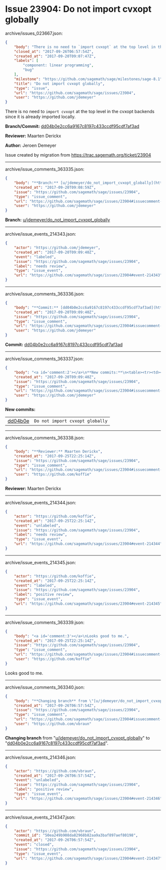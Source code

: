# Issue 23904: Do not import cvxopt globally

archive/issues_023667.json:
```json
{
    "body": "There is no need to `import cvxopt` at the top level in the cvxopt backends since it is already imported locally.\n\n**Branch/Commit:** [dd04b0e2cc6a9167c8197c433ccdf95cdf7af3ad](https://github.com/sagemath/sagetrac-mirror/commit/dd04b0e2cc6a9167c8197c433ccdf95cdf7af3ad)\n\n**Reviewer:** Maarten Derickx\n\n**Author:** Jeroen Demeyer\n\nIssue created by migration from https://trac.sagemath.org/ticket/23904\n\n",
    "closed_at": "2017-09-26T06:57:54Z",
    "created_at": "2017-09-20T09:07:47Z",
    "labels": [
        "component: linear programming",
        "bug"
    ],
    "milestone": "https://github.com/sagemath/sage/milestones/sage-8.1",
    "title": "Do not import cvxopt globally",
    "type": "issue",
    "url": "https://github.com/sagemath/sage/issues/23904",
    "user": "https://github.com/jdemeyer"
}
```
There is no need to `import cvxopt` at the top level in the cvxopt backends since it is already imported locally.

**Branch/Commit:** [dd04b0e2cc6a9167c8197c433ccdf95cdf7af3ad](https://github.com/sagemath/sagetrac-mirror/commit/dd04b0e2cc6a9167c8197c433ccdf95cdf7af3ad)

**Reviewer:** Maarten Derickx

**Author:** Jeroen Demeyer

Issue created by migration from https://trac.sagemath.org/ticket/23904





---

archive/issue_comments_363335.json:
```json
{
    "body": "**Branch:** [u/jdemeyer/do_not_import_cvxopt_globally](https://github.com/sagemath/sagetrac-mirror/tree/u/jdemeyer/do_not_import_cvxopt_globally)",
    "created_at": "2017-09-20T09:08:59Z",
    "issue": "https://github.com/sagemath/sage/issues/23904",
    "type": "issue_comment",
    "url": "https://github.com/sagemath/sage/issues/23904#issuecomment-363335",
    "user": "https://github.com/jdemeyer"
}
```

**Branch:** [u/jdemeyer/do_not_import_cvxopt_globally](https://github.com/sagemath/sagetrac-mirror/tree/u/jdemeyer/do_not_import_cvxopt_globally)



---

archive/issue_events_214343.json:
```json
{
    "actor": "https://github.com/jdemeyer",
    "created_at": "2017-09-20T09:09:40Z",
    "event": "labeled",
    "issue": "https://github.com/sagemath/sage/issues/23904",
    "label": "needs review",
    "type": "issue_event",
    "url": "https://github.com/sagemath/sage/issues/23904#event-214343"
}
```



---

archive/issue_comments_363336.json:
```json
{
    "body": "**Commit:** [dd04b0e2cc6a9167c8197c433ccdf95cdf7af3ad](https://github.com/sagemath/sagetrac-mirror/commit/dd04b0e2cc6a9167c8197c433ccdf95cdf7af3ad)",
    "created_at": "2017-09-20T09:09:40Z",
    "issue": "https://github.com/sagemath/sage/issues/23904",
    "type": "issue_comment",
    "url": "https://github.com/sagemath/sage/issues/23904#issuecomment-363336",
    "user": "https://github.com/jdemeyer"
}
```

**Commit:** [dd04b0e2cc6a9167c8197c433ccdf95cdf7af3ad](https://github.com/sagemath/sagetrac-mirror/commit/dd04b0e2cc6a9167c8197c433ccdf95cdf7af3ad)



---

archive/issue_comments_363337.json:
```json
{
    "body": "<a id='comment:2'></a>\n**New commits:**\n<table><tr><td><a href=\"https://github.com/sagemath/sagetrac-mirror/commit/dd04b0e2cc6a9167c8197c433ccdf95cdf7af3ad\">dd04b0e</a></td><td><code>Do not import cvxopt globally</code></td></tr></table>\n",
    "created_at": "2017-09-20T09:09:40Z",
    "issue": "https://github.com/sagemath/sage/issues/23904",
    "type": "issue_comment",
    "url": "https://github.com/sagemath/sage/issues/23904#issuecomment-363337",
    "user": "https://github.com/jdemeyer"
}
```

<a id='comment:2'></a>
**New commits:**
<table><tr><td><a href="https://github.com/sagemath/sagetrac-mirror/commit/dd04b0e2cc6a9167c8197c433ccdf95cdf7af3ad">dd04b0e</a></td><td><code>Do not import cvxopt globally</code></td></tr></table>




---

archive/issue_comments_363338.json:
```json
{
    "body": "**Reviewer:** Maarten Derickx",
    "created_at": "2017-09-25T22:25:14Z",
    "issue": "https://github.com/sagemath/sage/issues/23904",
    "type": "issue_comment",
    "url": "https://github.com/sagemath/sage/issues/23904#issuecomment-363338",
    "user": "https://github.com/koffie"
}
```

**Reviewer:** Maarten Derickx



---

archive/issue_events_214344.json:
```json
{
    "actor": "https://github.com/koffie",
    "created_at": "2017-09-25T22:25:14Z",
    "event": "unlabeled",
    "issue": "https://github.com/sagemath/sage/issues/23904",
    "label": "needs review",
    "type": "issue_event",
    "url": "https://github.com/sagemath/sage/issues/23904#event-214344"
}
```



---

archive/issue_events_214345.json:
```json
{
    "actor": "https://github.com/koffie",
    "created_at": "2017-09-25T22:25:14Z",
    "event": "labeled",
    "issue": "https://github.com/sagemath/sage/issues/23904",
    "label": "positive review",
    "type": "issue_event",
    "url": "https://github.com/sagemath/sage/issues/23904#event-214345"
}
```



---

archive/issue_comments_363339.json:
```json
{
    "body": "<a id='comment:3'></a>\nLooks good to me.",
    "created_at": "2017-09-25T22:25:14Z",
    "issue": "https://github.com/sagemath/sage/issues/23904",
    "type": "issue_comment",
    "url": "https://github.com/sagemath/sage/issues/23904#issuecomment-363339",
    "user": "https://github.com/koffie"
}
```

<a id='comment:3'></a>
Looks good to me.



---

archive/issue_comments_363340.json:
```json
{
    "body": "**Changing branch** from \"[u/jdemeyer/do_not_import_cvxopt_globally](https://github.com/sagemath/sagetrac-mirror/tree/u/jdemeyer/do_not_import_cvxopt_globally)\" to \"[dd04b0e2cc6a9167c8197c433ccdf95cdf7af3ad](https://github.com/sagemath/sagetrac-mirror/commit/dd04b0e2cc6a9167c8197c433ccdf95cdf7af3ad)\".",
    "created_at": "2017-09-26T06:57:54Z",
    "issue": "https://github.com/sagemath/sage/issues/23904",
    "type": "issue_comment",
    "url": "https://github.com/sagemath/sage/issues/23904#issuecomment-363340",
    "user": "https://github.com/vbraun"
}
```

**Changing branch** from "[u/jdemeyer/do_not_import_cvxopt_globally](https://github.com/sagemath/sagetrac-mirror/tree/u/jdemeyer/do_not_import_cvxopt_globally)" to "[dd04b0e2cc6a9167c8197c433ccdf95cdf7af3ad](https://github.com/sagemath/sagetrac-mirror/commit/dd04b0e2cc6a9167c8197c433ccdf95cdf7af3ad)".



---

archive/issue_events_214346.json:
```json
{
    "actor": "https://github.com/vbraun",
    "created_at": "2017-09-26T06:57:54Z",
    "event": "unlabeled",
    "issue": "https://github.com/sagemath/sage/issues/23904",
    "label": "positive review",
    "type": "issue_event",
    "url": "https://github.com/sagemath/sage/issues/23904#event-214346"
}
```



---

archive/issue_events_214347.json:
```json
{
    "actor": "https://github.com/vbraun",
    "commit_id": "50ea249b908da82968b82aa9a3baf897aef80198",
    "created_at": "2017-09-26T06:57:54Z",
    "event": "closed",
    "issue": "https://github.com/sagemath/sage/issues/23904",
    "type": "issue_event",
    "url": "https://github.com/sagemath/sage/issues/23904#event-214347"
}
```

